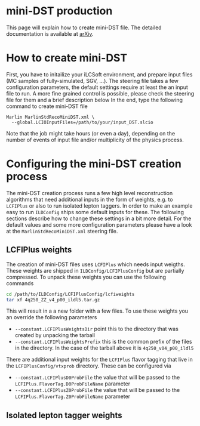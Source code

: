 # mini-DST production

This page will explain how to create mini-DST file. The detailed documentation is available at [arXiv](https://arxiv.org/abs/2105.08622).

# How to create mini-DST
First, you have to initailize your iLCSoft environment, and prepare input files (MC samples of fully-simulated, SGV, ...).
The steering file takes a few configuration parameters, the default settings require at least the an input file to run.
A more fine grained control is possible, please check the steering file for them and a brief description below
In the end, type the following command to create mini-DST file
```
Marlin MarlinStdRecoMiniDST.xml \
  --global.LCIOInputFiles=/path/to/your/input_DST.slcio
```
Note that the job might take hours (or even a day), depending on the number of events of input file and/or multiplicity of the physics process.

# Configuring the mini-DST creation process
The mini-DST creation process runs a few high level reconstruction algorithms that need additional inputs in the form of weights, e.g. to `LCFIPlus` or also to run isolated lepton taggers.
In order to make an example easy to run `ILDConfig` ships some default inputs for these.
The following sections describe how to change these settings in a bit more detail.
For the default values and some more configuration parameters please have a look at the `MarlinStdRecoMiniDST.xml` steering file.

## LCFIPlus weights
The creation of mini-DST files uses `LCFIPlus` which needs input weigths. These weights are shipped in `ILDConfig/LCFIPlusConfig` but are partially compressed. To unpack these weights you can use the following commands

```bash
cd /path/to/ILDConfig/LCFIPlusConfig/lcfiweights
tar xf 4q250_ZZ_v4_p00_ildl5.tar.gz
```

This will result in a a new folder with a few files. To use these weights you an override the following parameters
- `--constant.LCFIPlusWeightsDir` point this to the directory that was created by unpacking the tarball
- `--constant.LCFIPlusWeightsPrefix` this is the common prefix of the files in the directory. In the case of the tarball above it is `4q250_v04_p00_ildl5`

There are additional input weights for the `LCFIPlus` flavor tagging that live in the `LCFIPlusConfig/vtxprob` directory. These can be configured via
- `--constant.LCFIPlusD0ProbFile` the value that will be passed to the `LCFIPlus.FlavorTag.D0ProbFileName` parameter
- `--constant.LCFIPlusZ0ProbFile` the value that will be passed to the `LCFIPlus.FlavorTag.Z0ProbFileName` parameter

## Isolated lepton tagger weights
